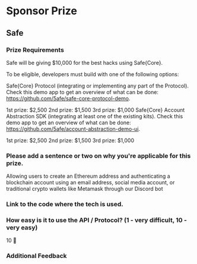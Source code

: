 # Sponsor Prize

## Safe

### Prize Requirements

Safe will be giving $10,000 for the best hacks using Safe{Core}.

To be eligible, developers must build with one of the following options:

Safe{Core} Protocol (integrating or implementing any part of the Protocol). Check this demo app to get an overview of what can be done: https://github.com/5afe/safe-core-protocol-demo.

1st prize: $2,500
2nd prize: $1,500
3rd prize: $1,000
Safe{Core} Account Abstraction SDK (integrating at least one of the existing kits). Check this demo app to get an overview of what can be done: https://github.com/5afe/account-abstraction-demo-ui.

1st prize: $2,500
2nd prize: $1,500
3rd prize: $1,000
### Please add a sentence or two on why you're applicable for this prize.

Allowing users to create an Ethereum address and authenticating a blockchain account using an email address, social media account, or traditional crypto wallets like Metamask through our Discord bot

### Link to the code where the tech is used.

### How easy is it to use the API / Protocol? (1 - very difficult, 10 - very easy)

10 🌟

### Additional Feedback

